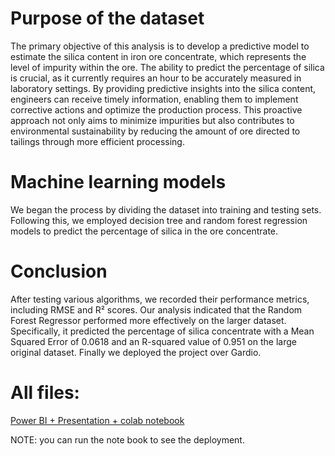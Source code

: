 # Purpose of the dataset
The primary objective of this analysis is to develop a predictive model to estimate the silica content in iron ore concentrate, which represents the level of impurity within the ore. The ability to predict the percentage of silica is crucial, as it currently requires an hour to be accurately measured in laboratory settings. By providing predictive insights into the silica content, engineers can receive timely information, enabling them to implement corrective actions and optimize the production process. This proactive approach not only aims to minimize impurities but also contributes to environmental sustainability by reducing the amount of ore directed to tailings through more efficient processing.

# Machine learning models
We began the process by dividing the dataset into training and testing sets. Following this, we employed decision tree and random forest regression models to predict the percentage of silica in the ore concentrate.

# Conclusion
After testing various algorithms, we recorded their performance metrics, including RMSE and R² scores. Our analysis indicated that the Random Forest Regressor performed more effectively on the larger dataset. Specifically, it predicted the percentage of silica concentrate with a Mean Squared Error of 0.0618 and an R-squared value of 0.951 on the large original dataset. Finally we deployed the project over Gardio.

# All files:

[Power BI + Presentation + colab notebook](https://drive.google.com/drive/folders/16AgHm4TuZJFEtl20IzWk9KHCAUqaZfga)

NOTE: you can run the note book to see the deployment.
